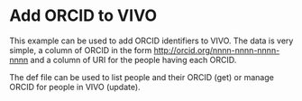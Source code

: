 # Add ORCID to VIVO

This example can be used to add ORCID identifiers to VIVO.  The data is very simple, a column of ORCID
in the form http://orcid.org/nnnn-nnnn-nnnn-nnnn and a column of URI for the people having each ORCID.

The def file can be used to list people and their ORCID (get) or manage ORCID for people in VIVO (update).

